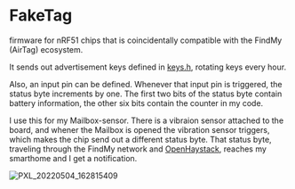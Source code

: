 # FakeTag
firmware for nRF51 chips that is coincidentally compatible with the FindMy (AirTag) ecosystem.

It sends out advertisement keys defined in [keys.h](keys.h), rotating keys every hour.

Also, an input pin can be defined. Whenever that input pin is triggered, the status byte increments by one.
The first two bits of the status byte contain battery information, the other six bits contain the counter in my code.

I use this for my Mailbox-sensor.
There is a vibraion sensor attached to the board, and whener the Mailbox is opened the vibration sensor triggers, which 
makes the chip send out a different status byte.
That status byte, traveling through the FindMy network and [OpenHaystack](https://github.com/seemoo-lab/openhaystack), reaches my smarthome and I get a notification.

![PXL_20220504_162815409](https://user-images.githubusercontent.com/26143255/167520287-0ad64cf0-5481-4109-9714-0aaf7d0d3763.jpg)
